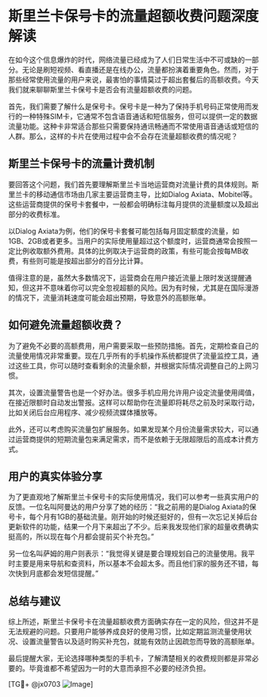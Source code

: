 # 斯里兰卡保号卡的流量超额收费问题深度解读

在如今这个信息爆炸的时代，网络流量已经成为了人们日常生活中不可或缺的一部分。无论是刷短视频、看直播还是在线办公，流量都扮演着重要角色。然而，对于那些经常使用流量的用户来说，最害怕的事情莫过于超出套餐后的高额收费。今天我们就来聊聊斯里兰卡保号卡是否会有流量超额收费的问题。

首先，我们需要了解什么是保号卡。保号卡是一种为了保持手机号码正常使用而发行的一种特殊SIM卡，它通常不包含语音通话和短信服务，但可以提供一定的数据流量功能。这种卡非常适合那些只需要保持通讯畅通而不常使用语音通话或短信的人群。那么，这样的卡片在使用过程中会不会存在流量超额收费的情况呢？

## 斯里兰卡保号卡的流量计费机制

要回答这个问题，我们首先要理解斯里兰卡当地运营商对流量计费的具体规则。斯里兰卡的移动通信市场由几家主要运营商主导，比如Dialog Axiata、Mobitel等。这些运营商提供的保号卡套餐中，一般都会明确标注每月提供的流量额度以及超出部分的收费标准。

以Dialog Axiata为例，他们的保号卡套餐可能包括每月固定额度的流量，如1GB、2GB或者更多。当用户的实际使用量超过这个额度时，运营商通常会按照一定比例收取额外费用。具体的比例取决于运营商的政策，有些可能会按每MB收费，有些则可能是按超出部分的百分比计算。

值得注意的是，虽然大多数情况下，运营商会在用户接近流量上限时发送提醒通知，但这并不意味着你可以完全忽视超额的风险。因为有时候，尤其是在国际漫游的情况下，流量消耗速度可能会超出预期，导致意外的高额账单。

## 如何避免流量超额收费？

为了避免不必要的高额费用，用户需要采取一些预防措施。首先，定期检查自己的流量使用情况非常重要。现在几乎所有的手机操作系统都提供了流量监控工具，通过这些工具，你可以随时查看剩余的流量余额，并根据实际情况调整自己的上网习惯。

其次，设置流量警告也是一个好办法。很多手机应用允许用户设定流量使用阈值，在接近限额时自动发出警报。这样可以帮助你在流量即将耗尽之前及时采取行动，比如关闭后台应用程序、减少视频流媒体播放等。

此外，还可以考虑购买流量包扩展服务。如果发现某个月份流量需求较大，可以通过运营商提供的短期流量包来满足需求，而不是依赖于无限超限后的高成本计费方式。

## 用户的真实体验分享

为了更直观地了解斯里兰卡保号卡的实际使用情况，我们可以参考一些真实用户的反馈。一位名叫阿曼达的用户分享了她的经历：“我之前用的是Dialog Axiata的保号卡，每个月有1GB的基础流量。刚开始的时候还挺好的，但有一次忘记关掉后台更新软件的功能，结果一个月下来超出了不少。后来我发现他们家的超量收费确实挺高的，所以现在每个月都会提前买个补充包。”

另一位名叫萨姆的用户则表示：“我觉得关键是要合理规划自己的流量使用。我平时主要是用来导航和查资料，所以基本不会超太多。而且他们家的服务还不错，每次快到月底都会发短信提醒。”

## 总结与建议

综上所述，斯里兰卡保号卡在流量超额收费方面确实存在一定的风险，但这并不是无法规避的问题。只要用户能够养成良好的使用习惯，比如定期监测流量使用状况、设置流量警告以及适时购买补充包，就能有效防止因疏忽而导致的高额账单。

最后提醒大家，无论选择哪种类型的手机卡，了解清楚相关的收费规则都是非常必要的。毕竟谁都不希望因为一时的大意而承担不必要的经济负担。

[TG💪+ @jx0703 ![Image](https://github.com/user-attachments/assets/dbca1d08-cadb-493c-b0ec-ad6f7a83f270)]